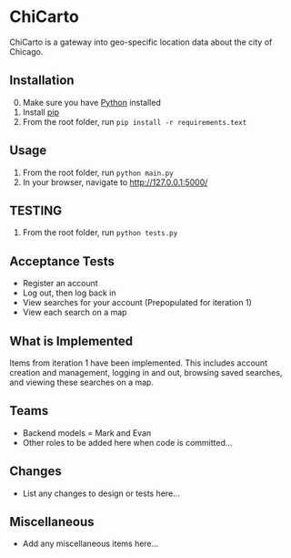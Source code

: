 # ChiCarto
ChiCarto is a gateway into geo-specific location data about the city of Chicago.

## Installation
0. Make sure you have [Python](https://www.python.org/downloads/) installed
1. Install [pip](https://pip.pypa.io/en/stable/installing/)
2. From the root folder, run `pip install -r requirements.text`

## Usage
1. From the root folder, run `python main.py`
2. In your browser, navigate to http://127.0.0.1:5000/

## TESTING
1. From the root folder, run `python tests.py`

## Acceptance Tests
* Register an account
* Log out, then log back in
* View searches for your account (Prepopulated for iteration 1)
* View each search on a map

## What is Implemented
Items from iteration 1 have been implemented. This includes account creation and management, logging in and out, browsing saved searches, and viewing these searches on a map.

## Teams
* Backend models = Mark and Evan
* Other roles to be added here when code is committed...

## Changes
* List any changes to design or tests here...

## Miscellaneous
* Add any miscellaneous items here...
